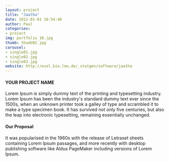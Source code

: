 ```yaml
---
layout: project
title: "Jaatha"
date: 2012-01-01 16:54:46
author: Paul
categories:
- project
img: portfolio_10.jpg
thumb: thumb02.jpg
carousel:
- single01.jpg
- single02.jpg
- single03.jpg
website: http://evol.bio.lmu.de/_statgen/software/jaatha
---
```


#### YOUR PROJECT NAME
Lorem Ipsum is simply dummy text of the printing and typesetting industry. Lorem Ipsum has been the industry's standard dummy text ever since the 1500s, when an unknown printer took a galley of type and scrambled it to make a type specimen book. It has survived not only five centuries, but also the leap into electronic typesetting, remaining essentially unchanged.

#### Our Proposal
It was popularised in the 1960s with the release of Letraset sheets containing Lorem Ipsum passages, and more recently with desktop publishing software like Aldus PageMaker including versions of Lorem Ipsum.
